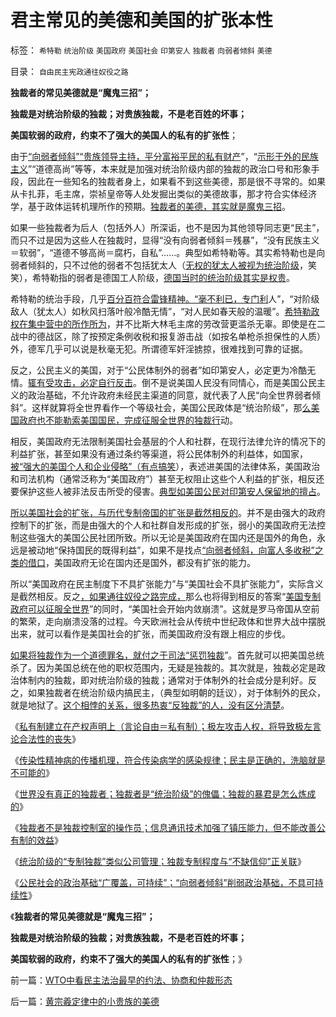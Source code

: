 # 君主常见的美德和美国的扩张本性

标签： `希特勒` `统治阶级` `美国政府` `美国社会` `印第安人` `独裁者` `向弱者倾斜` `美德` 

目录： `自由民主宪政通往奴役之路`

**独裁者的常见美德就是“魔鬼三招”；**

**独裁是对统治阶级的独裁；对贵族独裁，不是老百姓的坏事；**

**美国软弱的政府，约束不了强大的美国人的私有的扩张性**；

由于[“向弱者倾斜”“贵族领导主持，平分富裕平民的私有财产](%E2%80%9C%E8%B4%B5%E6%97%8F%E4%B8%BB%E6%8C%81%EF%BC%8C%E5%B9%B3%E5%88%86%E5%AF%8C%E8%A3%95%E5%B9%B3%E6%B0%91%E7%9A%84%E7%A7%81%E6%9C%89%E8%B4%A2%E4%BA%A7%E2%80%9D)”，“[示形于外的民族主义](../../../2009/9/28/示形于外实侵于内的爱国道德明星.md)”“道德高尚”等等，本来就是加强对统治阶级内部的独裁的政治口号和形象手段，因此在一些知名的独裁者身上，如果看不到这些美德，那是很不寻常的。如果从卡扎菲，毛主席，崇祯皇帝等人处发掘出类似的美德故事，那才符合实体经济学，基于政体运转机理所作的预期。[独裁者的美德，其实就是魔鬼三招](../../../2010/9/21/讲民主首先不要“闹民粹”.md)。

如果一些独裁者为后人（包括外人）所深诟，也不是因为其他领导同志更“民主”，而只不过是因为这些人在独裁时，显得“没有向弱者倾斜＝残暴”，“没有民族主义＝软弱”，“道德不够高尚＝腐朽，自私”……。典型如希特勒等。其实希特勒也是向弱者倾斜的，只不过他的弱者不包括犹太人（[无权的犹太人被视为统治阶级](../../../2011/9/4/纳粹“科学的种族主义标准”用于斟别难民，和集中营的等级.md)，笑笑），希特勒指的弱者是德国工人阶级，[德国当时的统治阶级其实是权贵](../../../2010/3/18/旧德国是爱国分子追求的理想帝国.md)。

希特勒的统治手段，几乎[百分百符合雷锋精神。“毫不利已，专门利](../../../2009/3/26/人性本私！无私与自私是同义词.md)人”，“对阶级敌人（犹太人）如秋风扫落叶般冷酷无情”，“对人民如春天般的温暖”。[希特勒政权在集中营中的所作所为](../../../2011/9/4/纳粹集中营制度，是工业化的奴隶制.md)，并不比斯大林毛主席的劳改营更滥杀无辜。即使是在二战中的德战区，除了按预定条例收税和报复游击战（如按名单枪杀担保性的人质）外，德军几乎可以说是秋毫无犯。所谓德军奸淫掳掠，很难找到可靠的证据。

反之，公民主义的美国，对于“公民体制外的弱者”如印第安人，必定更为冷酷无情。[辄有受攻击，必定自行反击](../../../2011/9/28/帝国的毁灭者！个人主义的可怕反击.md)。倒不是说美国人民没有同情心，而是美国公民主义的政治基础，不允许政府未经民主渠道的同意，就代表了人民“向全世界弱者倾斜”。这样就算将全世界看作一个等级社会，美国公民政体是“统治阶级”，那[么美国政府也不能勒索美国国民，完成征服全世界的独裁行](../../../2008/12/21/美国已经达到了经济地位扩张的极限.md)动。

相反，美国政府无法限制美国社会基层的个人和社群，在现行法律允许的情况下的利益扩张，甚至如果没有通过条约等渠道，将公民体制外的利益体，如国家，[被“强大的美国个人和企业侵略”（有点搞笑](../../../2011/9/28/公有制竞争力的落后总是表现为“反侵略”；.md)），表述进美国的法律体系，美国政治和司法机构（通常泛称为“美国政府”）甚至无权阻止这些个人利益的扩张，相反还要保护这些人被非法反击所受的侵害。[典型如美国公民对印第安人保留地的擅占](../../../2011/9/28/以色列定居点与北美移民的“擅占村”和家庭牌半自动步枪.md)。

[所以美国社会的扩张，与历代专制帝国的扩张是截然相反的](../../../2010/10/14/为什么只有私有制社会才有议会.md)。并不是由强大的政府控制下的扩张，而是由强大的个人和社群自发形成的扩张，弱小的美国政府无法控制这些强大的美国公民社团所致。所以无论是美国政府在国内还是国外的角色，永远是被动地“保持国民的既得利益”，如果不是找点[“向弱者倾斜，向富人多收税”之类的借口](../../../2011/10/16/美国民粹“劫工薪，诱牛二，存富翁”，扩大了失业！.md)，美国政府无论在国内还是国外，都没有扩张的能力。

所以“美国政府在民主制度下不具扩张能力”与“美国社会不具扩张能力”，实际含义是截然相反。反之[，如果通往奴役之路完成，](../../../2011/10/19/罗马亡于爱国主义，美国可能亡于“向弱者倾斜”.md)那么也将得到相反的答案“[美国专制政府可以征服全世界](../../../2011/1/5/米塞斯原理：美国灭亡将是所有国家的末日.md)”的同时，“美国社会开始内敛崩溃”。这就是罗马帝国从空前的繁荣，走向崩溃没落的过程。今天欧洲社会从传统中世纪政体和世界大战中摆脱出来，就可以看作是美国社会的扩张，而美国政府没有跟上相应的步伐。

[如果将独裁作为一个道德罪名，就付之于司法“惩罚独裁](../../../2011/4/17/独裁腐败都不是司法罪名.md)”。首先就可以把美国总统杀了。因为美国总统在他的职权范围内，无疑是独裁的。其次就是，独裁必定是政治体制内的独裁，即对统治阶级的独裁；通常对于体制外的社会成分是利好。反之，如果独裁者在统治阶级内搞民主，（典型如明朝的廷议），对于体制外的民众，就是地狱了。[这个相悖的关系，很多热衷“反独裁”的人，没有区分清楚](../../../2011/10/25/民主进程中有一个“独裁”对抗多数人暴政的过程.md)。

《[私有制建立在产权声明上（言论自由＝私有制）；极左攻击人权，将导致极左言论合法性的丧失](../../../2011/11/8/私有制建立在产权彼此声明上，（言论自由＝私有制）.md)》

《[传染性精神病的传播机理，符合传染病学的感染规律；民主是正确的，洗脑就是不可能的](../../../2011/11/8/民主是正确的，洗脑就是不可能的.md)》

《[世界没有真正的独裁者；独裁者是“统治阶级”的傀儡；独裁的暴君是怎么炼成的](../../../2011/11/8/世界没有真正的独裁者；暴君是怎么炼成的？.md)》

《[独裁者不是独裁控制室的操作员；信息通讯技术加强了镇压能力，但不能改善公有制的效益](../../../2011/11/9/暴君是对那种人“施暴”？当上皇帝的杜甫.md)》

《[统治阶级的“专制独裁”类似公司管理；独裁专制程度与“不缺信仰”正关联](../../../2011/11/9/“专制独裁”类似公司管理模式.md)》

《[公民社会的政治基础“广覆盖，可持续”；“向弱者倾斜”削弱政治基础，不具可持续性](../../../2011/11/9/公民社会的政治基础广覆盖，经济基础可持续.md)》

《**独裁者的常见美德就是“魔鬼三招”；**

**独裁是对统治阶级的独裁；对贵族独裁，不是老百姓的坏事；**

**美国软弱的政府，约束不了强大的美国人的私有的扩张性**；》



前一篇：[WTO中看民主法治最早的约法、协商和仲裁形态](../../../2011/11/10/WTO中看民主法治最早的约法、协商和仲裁形态.md)

后一篇：[黄宗羲定律中的小贵族的美德](../../../2011/11/10/黄宗羲定律中的小贵族的美德.md)